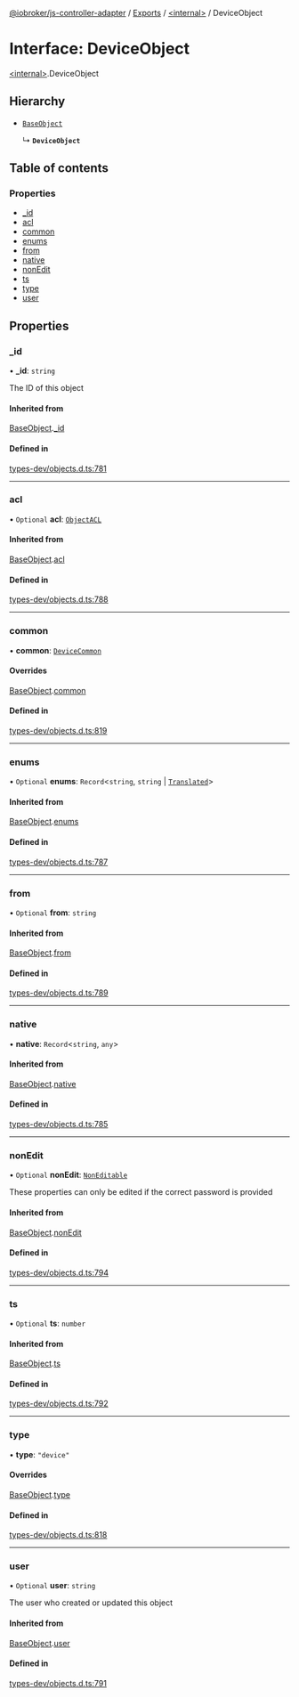 [@iobroker/js-controller-adapter](../README.md) / [Exports](../modules.md) / [\<internal\>](../modules/internal_.md) / DeviceObject

# Interface: DeviceObject

[\<internal\>](../modules/internal_.md).DeviceObject

## Hierarchy

- [`BaseObject`](internal_.BaseObject.md)

  ↳ **`DeviceObject`**

## Table of contents

### Properties

- [\_id](internal_.DeviceObject.md#_id)
- [acl](internal_.DeviceObject.md#acl)
- [common](internal_.DeviceObject.md#common)
- [enums](internal_.DeviceObject.md#enums)
- [from](internal_.DeviceObject.md#from)
- [native](internal_.DeviceObject.md#native)
- [nonEdit](internal_.DeviceObject.md#nonedit)
- [ts](internal_.DeviceObject.md#ts)
- [type](internal_.DeviceObject.md#type)
- [user](internal_.DeviceObject.md#user)

## Properties

### \_id

• **\_id**: `string`

The ID of this object

#### Inherited from

[BaseObject](internal_.BaseObject.md).[_id](internal_.BaseObject.md#_id)

#### Defined in

[types-dev/objects.d.ts:781](https://github.com/ioBroker/ioBroker.js-controller/blob/30d8305f/packages/types-dev/objects.d.ts#L781)

___

### acl

• `Optional` **acl**: [`ObjectACL`](internal_.ObjectACL.md)

#### Inherited from

[BaseObject](internal_.BaseObject.md).[acl](internal_.BaseObject.md#acl)

#### Defined in

[types-dev/objects.d.ts:788](https://github.com/ioBroker/ioBroker.js-controller/blob/30d8305f/packages/types-dev/objects.d.ts#L788)

___

### common

• **common**: [`DeviceCommon`](internal_.DeviceCommon.md)

#### Overrides

[BaseObject](internal_.BaseObject.md).[common](internal_.BaseObject.md#common)

#### Defined in

[types-dev/objects.d.ts:819](https://github.com/ioBroker/ioBroker.js-controller/blob/30d8305f/packages/types-dev/objects.d.ts#L819)

___

### enums

• `Optional` **enums**: `Record`\<`string`, `string` \| [`Translated`](../modules/internal_.md#translated)\>

#### Inherited from

[BaseObject](internal_.BaseObject.md).[enums](internal_.BaseObject.md#enums)

#### Defined in

[types-dev/objects.d.ts:787](https://github.com/ioBroker/ioBroker.js-controller/blob/30d8305f/packages/types-dev/objects.d.ts#L787)

___

### from

• `Optional` **from**: `string`

#### Inherited from

[BaseObject](internal_.BaseObject.md).[from](internal_.BaseObject.md#from)

#### Defined in

[types-dev/objects.d.ts:789](https://github.com/ioBroker/ioBroker.js-controller/blob/30d8305f/packages/types-dev/objects.d.ts#L789)

___

### native

• **native**: `Record`\<`string`, `any`\>

#### Inherited from

[BaseObject](internal_.BaseObject.md).[native](internal_.BaseObject.md#native)

#### Defined in

[types-dev/objects.d.ts:785](https://github.com/ioBroker/ioBroker.js-controller/blob/30d8305f/packages/types-dev/objects.d.ts#L785)

___

### nonEdit

• `Optional` **nonEdit**: [`NonEditable`](internal_.NonEditable.md)

These properties can only be edited if the correct password is provided

#### Inherited from

[BaseObject](internal_.BaseObject.md).[nonEdit](internal_.BaseObject.md#nonedit)

#### Defined in

[types-dev/objects.d.ts:794](https://github.com/ioBroker/ioBroker.js-controller/blob/30d8305f/packages/types-dev/objects.d.ts#L794)

___

### ts

• `Optional` **ts**: `number`

#### Inherited from

[BaseObject](internal_.BaseObject.md).[ts](internal_.BaseObject.md#ts)

#### Defined in

[types-dev/objects.d.ts:792](https://github.com/ioBroker/ioBroker.js-controller/blob/30d8305f/packages/types-dev/objects.d.ts#L792)

___

### type

• **type**: ``"device"``

#### Overrides

[BaseObject](internal_.BaseObject.md).[type](internal_.BaseObject.md#type)

#### Defined in

[types-dev/objects.d.ts:818](https://github.com/ioBroker/ioBroker.js-controller/blob/30d8305f/packages/types-dev/objects.d.ts#L818)

___

### user

• `Optional` **user**: `string`

The user who created or updated this object

#### Inherited from

[BaseObject](internal_.BaseObject.md).[user](internal_.BaseObject.md#user)

#### Defined in

[types-dev/objects.d.ts:791](https://github.com/ioBroker/ioBroker.js-controller/blob/30d8305f/packages/types-dev/objects.d.ts#L791)
